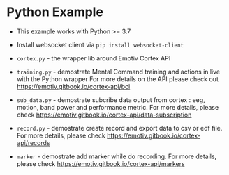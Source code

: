 # Python Example

- This example works with Python >= 3.7

- Install websocket client via  `pip install websocket-client`

- `cortex.py` - the wrapper lib around Emotiv Cortex API

- `training.py` - demostrate Mental Command training and actions in live with the Python wrapper
For more details on the API please check out https://emotiv.gitbook.io/cortex-api/bci

- `sub_data.py` - demostrate subcribe data output from cortex : eeg, motion, band power and performance metric.
For more details, please check https://emotiv.gitbook.io/cortex-api/data-subscription

- `record.py` - demostrate create record and export data to csv or edf file.
For more details, please check https://emotiv.gitbook.io/cortex-api/records

- `marker` - demostrate add marker while do recording.
For more details, please check https://emotiv.gitbook.io/cortex-api/markers


